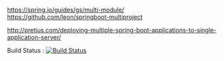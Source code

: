 https://spring.io/guides/gs/multi-module/
https://github.com/leon/springboot-multiproject

http://pretius.com/deploying-multiple-spring-boot-applications-to-single-application-server/




Build Status : 
[![Build Status](https://travis-ci.org/ranadas/gradle-multi-module.svg?branch=master)](https://travis-ci.org/ranadas/gradle-multi-module.svg?branch=master)
